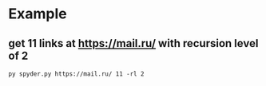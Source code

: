 # Example

## get 11 links at https://mail.ru/ with recursion level of 2 

<pre><code>py spyder.py https://mail.ru/ 11 -rl 2
</code></pre>
